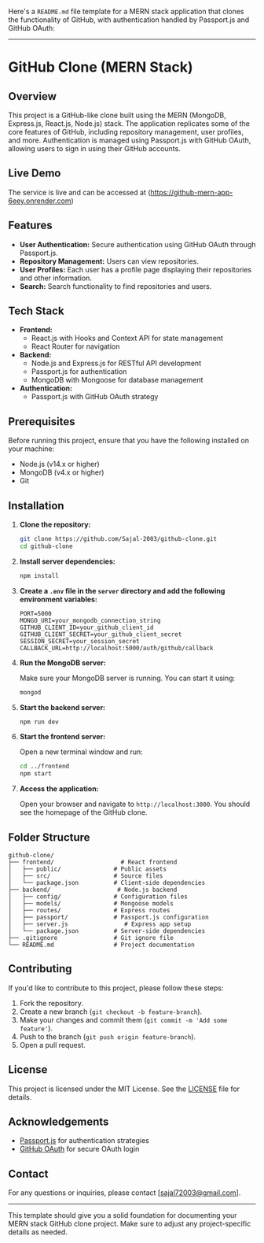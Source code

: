 Here's a `README.md` file template for a MERN stack application that clones the functionality of GitHub, with authentication handled by Passport.js and GitHub OAuth:

---

# GitHub Clone (MERN Stack)

## Overview

This project is a GitHub-like clone built using the MERN (MongoDB, Express.js, React.js, Node.js) stack. The application replicates some of the core features of GitHub, including repository management, user profiles, and more. Authentication is managed using Passport.js with GitHub OAuth, allowing users to sign in using their GitHub accounts.

## Live Demo
The service is live and can be accessed at (https://github-mern-app-6eey.onrender.com)

## Features

- **User Authentication:** Secure authentication using GitHub OAuth through Passport.js.
- **Repository Management:** Users can view repositories.
- **User Profiles:** Each user has a profile page displaying their repositories and other information.
- **Search:** Search functionality to find repositories and users.

## Tech Stack

- **Frontend:**
  - React.js with Hooks and Context API for state management
  - React Router for navigation
- **Backend:**
  - Node.js and Express.js for RESTful API development
  - Passport.js for authentication
  - MongoDB with Mongoose for database management
- **Authentication:**
  - Passport.js with GitHub OAuth strategy

## Prerequisites

Before running this project, ensure that you have the following installed on your machine:

- Node.js (v14.x or higher)
- MongoDB (v4.x or higher)
- Git

## Installation

1. **Clone the repository:**

    ```bash
    git clone https://github.com/Sajal-2003/github-clone.git
    cd github-clone
    ```

2. **Install server dependencies:**

    ```bash
    npm install
    ```

4. **Create a `.env` file in the `server` directory and add the following environment variables:**

    ```env
    PORT=5000
    MONGO_URI=your_mongodb_connection_string
    GITHUB_CLIENT_ID=your_github_client_id
    GITHUB_CLIENT_SECRET=your_github_client_secret
    SESSION_SECRET=your_session_secret
    CALLBACK_URL=http://localhost:5000/auth/github/callback
    ```

5. **Run the MongoDB server:**

    Make sure your MongoDB server is running. You can start it using:

    ```bash
    mongod
    ```

6. **Start the backend server:**

    ```bash
    npm run dev
    ```

7. **Start the frontend server:**

    Open a new terminal window and run:

    ```bash
    cd ../frontend
    npm start
    ```

8. **Access the application:**

    Open your browser and navigate to `http://localhost:3000`. You should see the homepage of the GitHub clone.


## Folder Structure

```
github-clone/
├── frontend/                   # React frontend
│   ├── public/               # Public assets
│   ├── src/                  # Source files
│   └── package.json          # Client-side dependencies
├── backend/                   # Node.js backend
│   ├── config/               # Configuration files
│   ├── models/               # Mongoose models
│   ├── routes/               # Express routes
│   ├── passport/             # Passport.js configuration
│   ├── server.js                # Express app setup
│   └── package.json          # Server-side dependencies
├── .gitignore                # Git ignore file
└── README.md                 # Project documentation
```

## Contributing

If you'd like to contribute to this project, please follow these steps:

1. Fork the repository.
2. Create a new branch (`git checkout -b feature-branch`).
3. Make your changes and commit them (`git commit -m 'Add some feature'`).
4. Push to the branch (`git push origin feature-branch`).
5. Open a pull request.

## License

This project is licensed under the MIT License. See the [LICENSE](LICENSE) file for details.

## Acknowledgements

- [Passport.js](http://www.passportjs.org/) for authentication strategies
- [GitHub OAuth](https://developer.github.com/apps/building-oauth-apps/) for secure OAuth login

## Contact

For any questions or inquiries, please contact [sajal72003@gmail.com].

---

This template should give you a solid foundation for documenting your MERN stack GitHub clone project. Make sure to adjust any project-specific details as needed.
